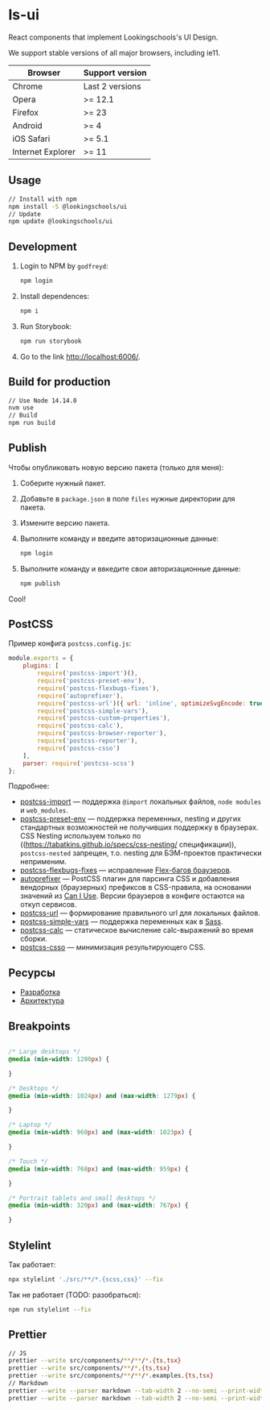 # ls-ui

React components that implement Lookingschools's UI Design.

We support stable versions of all major browsers, including ie11.

| Browser           | Support version       |
| ----------------- | --------------------- |
| Chrome            | Last 2 versions       |
| Opera             | >= 12.1               |
| Firefox           | >= 23                 |
| Android           | >= 4                  |
| iOS Safari        | >= 5.1                |
| Internet Explorer | >= 11                 |

## Usage

```sh
// Install with npm
npm install -S @lookingschools/ui
// Update
npm update @lookingschools/ui
```

## Development

1. Login to NPM by `godfreyd`:

    ```sh
    npm login
    ```

2. Install dependences:

    ```sh
    npm i
    ```

3. Run Storybook:

    ```sh
    npm run storybook
    ```

4. Go to the link [http://localhost:6006/](http://localhost:6006/).

## Build for production

```sh
// Use Node 14.14.0
nvm use
// Build
npm run build
```

## Publish

Чтобы опубликовать новую версию пакета (только для меня):

1. Соберите нужный пакет.
1. Добавьте в `package.json` в поле `files` нужные директории для пакета.
1. Измените версию пакета.
1. Выполните команду и введите авторизационные данные:

    ```sh
    npm login
    ```

1. Выполните команду и ввкедите свои авторизационные данные:

    ```sh
    npm publish
    ```

Cool!

## PostCSS

Пример конфига `postcss.config.js`:

```js
module.exports = {
    plugins: [
        require('postcss-import')(),
        require('postcss-preset-env'),
        require('postcss-flexbugs-fixes'),
        require('autoprefixer'),
        require('postcss-url')({ url: 'inline', optimizeSvgEncode: true }),
        require('postcss-simple-vars'),
        require('postcss-custom-properties'),
        require('postcss-calc'),
        require('postcss-browser-reporter'),
        require('postcss-reporter'),
        require('postcss-csso')
    ],
    parser: require('postcss-scss')
};
```

Подробнее:

- [postcss-import](https://www.npmjs.com/package/postcss-import) — поддержка `@import` локальных файлов, `node modules` и `web_modules`.
- [postcss-preset-env](https://www.npmjs.com/package/postcss-preset-env) — поддержка переменных, nesting и других стандартных возможностей не получивших поддержку в браузерах. CSS Nesting используем только по ((https://tabatkins.github.io/specs/css-nesting/ спецификации)), `postcss-nested` запрещен, т.о. nesting для БЭМ-проектов практически неприменим.
- [postcss-flexbugs-fixes](https://www.npmjs.com/package/postcss-flexbugs-fixes) — исправление [Flex-багов браузеров](https://github.com/philipwalton/flexbugs).
- [autoprefixer](https://www.npmjs.com/package/autoprefixer) — PostCSS плагин для парсинга CSS и добавления вендорных (браузерных) префиксов в CSS-правила, на основании значений из [Can I Use](https://caniuse.com). Версии браузеров в конфиге остаются на откуп сервисов.
- [postcss-url](https://www.npmjs.com/package/postcss-url) — формирование правильного url для локальных файлов.
- [postcss-simple-vars](https://www.npmjs.com/package/postcss-simple-vars) — поддержка переменных как в [Sass](http://sass-lang.com).
- [postcss-calc](https://www.npmjs.com/package/postcss-calc) — статическое вычисление calc-выражений во время сборки.
- [postcss-csso](https://www.npmjs.com/package/csso) — минимизация результирующего CSS.

## Ресурсы

- <a target="_blank" href="CONTRIBUTING.md">Разработка</a>
- <a target="_blank" href="LEGACY.md">Архитектура</a>

## Breakpoints

```css

/* Large desktops */
@media (min-width: 1280px) {

}

/* Desktops */
@media (min-width: 1024px) and (max-width: 1279px) {

}

/* Laptop */
@media (min-width: 960px) and (max-width: 1023px) {

}

/* Touch */
@media (min-width: 768px) and (max-width: 959px) {

}

/* Portrait tablets and small desktops */
@media (min-width: 320px) and (max-width: 767px) {

}

```

## Stylelint

Так работает:

```bash
npx stylelint './src/**/*.{scss,css}' --fix
```

Так не  работает (TODO: разобраться):

```bash
npm run stylelint --fix
```

## Prettier

```sh
// JS
prettier --write src/components/**/**/*.{ts,tsx}
prettier --write src/components/**/*.{ts,tsx}
prettier --write src/components/**/**/*.examples.{ts,tsx}
// Markdown
prettier --write --parser markdown --tab-width 2 --no-semi --print-width 80 src/components/**/**/*.md
prettier --write --parser markdown --tab-width 2 --no-semi --print-width 80 src/components/**/*.md
```